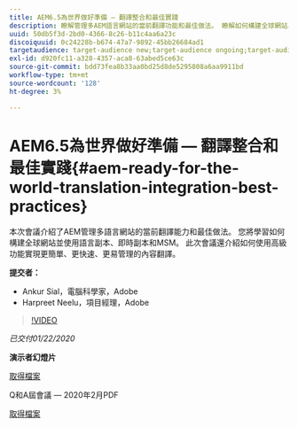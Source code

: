 ```yaml
---
title: AEM6.5為世界做好準備 — 翻譯整合和最佳實踐
description: 瞭解管理多AEM語言網站的當前翻譯功能和最佳做法。 瞭解如何構建全球網站、使用語言副本、即時副本和MSM。 使用高級功能實現更簡單、更快速、更易管理的內容翻譯。
uuid: 50db5f3d-2bd0-4366-8c26-b11c4aa6a23c
discoiquuid: 0c24228b-b674-47a7-9892-45bb26684ad1
targetaudience: target-audience new;target-audience ongoing;target-audience upgrader
exl-id: d920fc11-a328-4357-aca8-63abed5ce63c
source-git-commit: bdd73fea8b33aa0bd25d8de5295808a6aa9911bd
workflow-type: tm+mt
source-wordcount: '128'
ht-degree: 3%

---
```


# AEM6.5為世界做好準備 — 翻譯整合和最佳實踐{#aem-ready-for-the-world-translation-integration-best-practices}

本次會議介紹了AEM管理多語言網站的當前翻譯能力和最佳做法。 您將學習如何構建全球網站並使用語言副本、即時副本和MSM。 此次會議還介紹如何使用高級功能實現更簡單、更快速、更易管理的內容翻譯。

**提交者：**

* Ankur Sial，電腦科學家，Adobe
* Harpreet Neelu，項目經理，Adobe

>[!VIDEO](https://video.tv.adobe.com/v/31153?quality=9)

*已交付01/22/2020*

**演示者幻燈片**

[取得檔案](assets/gems-2020-translations.pdf)

Q和A屆會議 — 2020年2月PDF

[取得檔案](assets/aem-gems-translationqnafeb2020.pdf)
